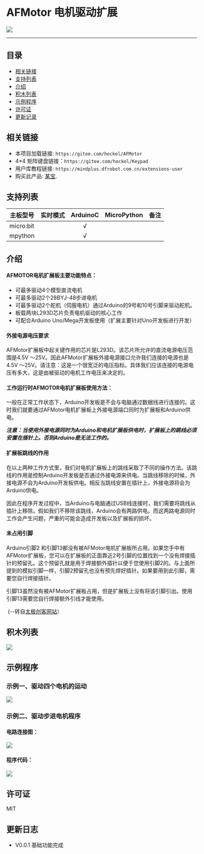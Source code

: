 # AFMotor 电机驱动扩展


![](./arduinoC/_images/featured.png)

---------------------------------------------------------

## 目录

* [相关链接](#相关链接)
* [支持列表](#支持列表)
* [介绍](#介绍)
* [积木列表](#积木列表)
* [示例程序](#示例程序)
* [许可证](#许可证)
* [更新记录](#更新记录)

## 相关链接
* 本项目加载链接: ```https://gitee.com/hockel/AFMotor```
* 4*4 矩阵键盘链接：```https://gitee.com/hockel/Keypad```
* 用户库教程链接: ```https://mindplus.dfrobot.com.cn/extensions-user```
* 购买此产品: [某宝]([https://s.taobao.com/search?q=%E5%85%BC%E5%AE%B9Arduino+%E7%94%B5%E6%9C%BA%E9%A9%B1%E5%8A%A8%E6%89%A9%E5%B1%95%E6%9D%BF+motor+control+shield+L293D+%E9%A9%AC%E8%BE%BE%E6%9D%BF&imgfile=&js=1&stats_click=search_radio_all%3A1&initiative_id=staobaoz_20200702&ie=utf8](https://s.taobao.com/search?q=兼容Arduino+电机驱动扩展板+motor+control+shield+L293D+马达板&imgfile=&js=1&stats_click=search_radio_all%3A1&initiative_id=staobaoz_20200702&ie=utf8)).

## 支持列表

| 主板型号  | 实时模式 | ArduinoC | MicroPython | 备注 |
| --------- | :------: | :------: | :---------: | ---- |
| micro:bit |          |    √     |             |      |
| mpython   |          |    √     |             |      |

## 介绍

#### AFMOTOR电机扩展板主要功能特点：

- 可最多驱动4个模型直流电机
- 可最多驱动2个28BYJ-48步进电机
- 可最多驱动2个舵机（伺服电机）通过Arduino的9号和10号引脚来驱动舵机。
- 板载两块L293D芯片负责电机驱动的核心工作
- 可配合Arduino Uno/Mega开发板使用（扩展主要针对Uno开发板进行开发）

#### 外接电源电压要求

AFMotor扩展板中起关键作用的芯片是L293D。该芯片所允许的直流电源电压范围是4.5V ～25V。因此AFMotor扩展板外接电源接口允许我们连接的电源也是4.5V ～25V。请注意：这是一个很宽泛的电压指标。具体我们应该连接的电源电压有多大，这是由被驱动的电机工作电压来决定的。

#### 工作运行时AFMOTOR电机扩展板使用方法：

一般在正常工作状态下，Arduino开发板是不会与电脑通过数据线进行连接的。这时我们就要通过AFMotor电机扩展板上外接电源端口同时为扩展板和Arduino供电。

***注意：当使用外接电源同时为Arduino和电机扩展板供电时，扩展板上的跳线必须安置在插针上。否则Arduino是无法工作的。***

#### 扩展板跳线的作用

在以上两种工作方式里，我们对电机扩展板上的跳线采取了不同的操作方法。该跳线的作用是控制Arduino开发板是否通过外接电源来供电。当跳线移除的时候，外接电源不会为Arduino开发板供电。相反当跳线安置在插针上，外接电源将会为Arduino供电。

因此在程序开发过程中，当Arduino与电脑通过USB线连接时，我们需要将跳线从插针上移除。假如我们不移除该跳线，Arduino会有两路供电。而这两路电源同时工作会产生问题，严重的可能会造成开发板以及扩展板的损坏。

#### 未占用引脚

Arduino引脚2 和引脚13都没有被AFMotor电机扩展板所占用。如果您手中有AFMotor扩展板，您可以在扩展板的正面靠近2号引脚的位置找到一个没有焊接插针的预留孔。这个预留孔就是用于焊接额外插针以便于您使用引脚2的。与上面所提到的模拟引脚一样，引脚2预留孔也没有预先焊好插针。如果要用到此引脚，需要您自行焊接插针。

引脚13虽然没有被AFMotor扩展板占用，但是扩展板上没有将该引脚引出。使用引脚13需要您自行焊接额外引线才能使用。

​                                                                                                                                                        (--转自[太极创客网站](http://www.taichi-maker.com/homepage/reference-index/motor-reference-index/arduino-motor-shield/)）

## 积木列表

![](./arduinoC/_images/blocks.png)

## 示例程序

###  示例一、驱动四个电机的运动

![](./arduinoC/_images/example.png)



### 示例二、驱动步进电机程序

#### 电路连接图：

![](./arduinoC/_images/temp1.png)

#### 程序代码：

![](./arduinoC/_images/example1.png)

## 许可证

MIT


## 更新日志
* V0.0.1  基础功能完成

  
